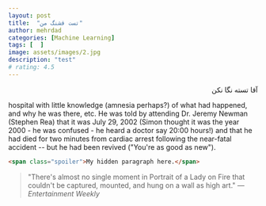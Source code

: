 ```yaml
---
layout: post
title:  "تست قشنگ من"
author: mehrdad
categories: [Machine Learning]
tags: [  ]
image: assets/images/2.jpg
description: "test"
# rating: 4.5
---
```



<p dir="rtl" align="right">
آقا تسته نگا نکن
</p>


<span class="spoiler"> hospital with little knowledge (amnesia perhaps?) of what had happened, and why he was there, etc. He was told by attending Dr. Jeremy Newman (Stephen Rea) that it was July 29, 2002 (Simon thought it was the year 2000 - he was confused - he heard a doctor say 20:00 hours!) and that he had died for two minutes from cardiac arrest following the near-fatal accident -- but he had been revived ("You're as good as new").</span>

```html
<span class="spoiler">My hidden paragraph here.</span>
```

> "There's almost no single moment in Portrait of a Lady on Fire that couldn't be captured, mounted, and hung on a wall as high art." <cite>— Entertainment Weekly</cite>